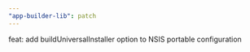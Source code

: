 ```yaml
---
"app-builder-lib": patch
---
```


feat: add buildUniversalInstaller option to NSIS portable configuration
